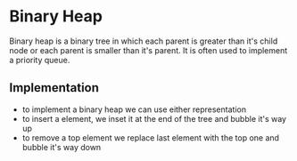 # Binary Heap

Binary heap is a binary tree in which each parent is greater than it's child node or
each parent is smaller than it's parent.
It is often used to implement a priority queue.

## Implementation

- to implement a binary heap we can use either representation
- to insert a element, we inset it at the end of the tree and bubble it's way up
- to remove a top element we replace last element with the top one and bubble it's way down
